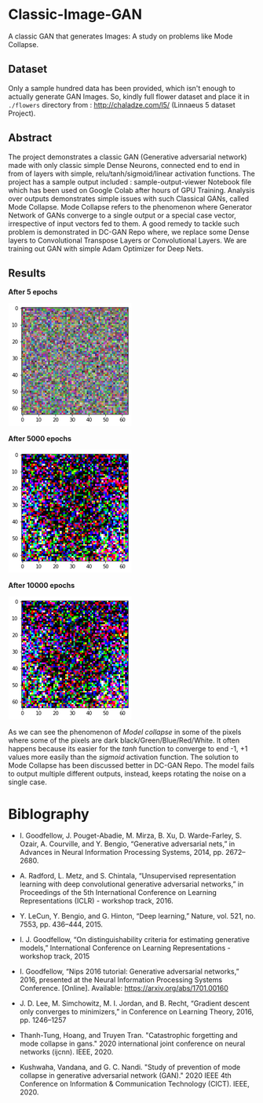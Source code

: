 # Classic-Image-GAN
A classic GAN that generates Images: A study on problems like Mode Collapse.

## Dataset
Only a sample hundred data has been provided, which isn't enough to actually generate GAN Images. So, kindly full flower dataset and place it in `./flowers` directory from : http://chaladze.com/l5/ (Linnaeus 5 dataset Project).

## Abstract
The project demonstrates a classic GAN (Generative adversarial network) made with only classic simple Dense Neurons, connected end to end in from of layers with simple, relu/tanh/sigmoid/linear activation functions. The project has a sample output included : sample-output-viewer Notebook file which has been used on Google Colab after hours of GPU Training. Analysis over outputs demonstrates simple issues with such Classical GANs, called Mode Collapse. Mode Collapse refers to the phenomenon where Generator Network of GANs converge to a single output or a special case vector, irrespective of input vectors fed to them. A good remedy to tackle such problem is demonstrated in DC-GAN Repo where, we replace some Dense layers to Convolutional Transpose Layers or Convolutional Layers. We are training out GAN with simple Adam Optimizer for Deep Nets.

## Results

**After 5 epochs**

![1](https://github.com/abhaskumarsinha/Classic-Image-GAN/raw/main/sample-outputs/1.png)

**After 5000 epochs**

![2](https://github.com/abhaskumarsinha/Classic-Image-GAN/raw/main/sample-outputs/2.png)

**After 10000 epochs**

![3](https://github.com/abhaskumarsinha/Classic-Image-GAN/raw/main/sample-outputs/3.png)

As we can see the phenomenon of *Model collapse* in some of the pixels where some of the pixels are dark black/Green/Blue/Red/White. It often happens because its easier for the *tanh* function to converge to end -1, +1 values more easily than the *sigmoid* activation function. The solution to Mode Collapse has been discussed better in DC-GAN Repo. The model fails to output multiple different outputs, instead, keeps rotating the noise on a single case.

# Biblography

- I. Goodfellow, J. Pouget-Abadie, M. Mirza, B. Xu, D. Warde-Farley, S. Ozair, A. Courville, and Y. Bengio, “Generative adversarial nets,” in Advances in Neural Information Processing Systems, 2014, pp. 2672–2680.

- A. Radford, L. Metz, and S. Chintala, “Unsupervised representation learning with deep convolutional generative adversarial networks,” in Proceedings of the 5th International Conference on Learning Representations (ICLR) - workshop track, 2016.

- Y. LeCun, Y. Bengio, and G. Hinton, “Deep learning,” Nature, vol. 521, no. 7553, pp. 436–444, 2015.

- I. J. Goodfellow, “On distinguishability criteria for estimating generative models,” International Conference on Learning Representations - workshop track, 2015

- I. Goodfellow, “Nips 2016 tutorial: Generative adversarial networks,” 2016, presented at the Neural Information Processing Systems Conference. [Online]. Available: https://arxiv.org/abs/1701.00160

- J. D. Lee, M. Simchowitz, M. I. Jordan, and B. Recht, “Gradient descent only converges to minimizers,” in Conference on Learning Theory, 2016, pp. 1246–1257

- Thanh-Tung, Hoang, and Truyen Tran. "Catastrophic forgetting and mode collapse in gans." 2020 international joint conference on neural networks (ijcnn). IEEE, 2020.

- Kushwaha, Vandana, and G. C. Nandi. "Study of prevention of mode collapse in generative adversarial network (GAN)." 2020 IEEE 4th Conference on Information & Communication Technology (CICT). IEEE, 2020.

